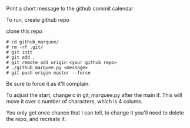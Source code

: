 Print a short message to the github commit calendar

To run, create github repo

clone this repo

    # cd github_marquee/
    # rm -rf .git/
    # git init
    # git add .
    # git remote add origin <your github repo>
    # ./github_marquee.py <message>
    # git push origin master --force

Be sure to force it as it'll complain.

To adjust the start, change c in git\_marquee.py after the main if.
This will move it over c number of characters, which is 4 colums.

You only get once chance that I can tell, to change it you'll need to delete the repo, and recreate it.
